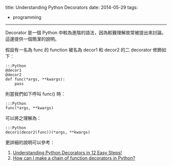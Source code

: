 title: Understanding Python Decorators
date: 2014-05-29
tags:
- programming
---

Decorator 是一個 Python 中較為進階的語法，因為較難理解故常被提出來討論。這邊提供一個簡潔的說明。

假設有一名為 func 的 function 被名為 decor1 和 decor2 的二 decorator 修飾如下：

    :::Python
    @decor1
    @decor2
    def func(*args, **kwargs):
        pass

則當我們如下呼叫 func() 時：

    :::Python
    func(*args, **kwargs)

可以將之理解為：

    :::Python
    decor1(decor2(func))(*args, **kwargs)

更詳細的說明可以參考：

1. [Understanding Python Decorators in 12 Easy Steps!](http://simeonfranklin.com/blog/2012/jul/1/python-decorators-in-12-steps/)
2. [How can I make a chain of function decorators in Python?](http://stackoverflow.com/a/739679)
